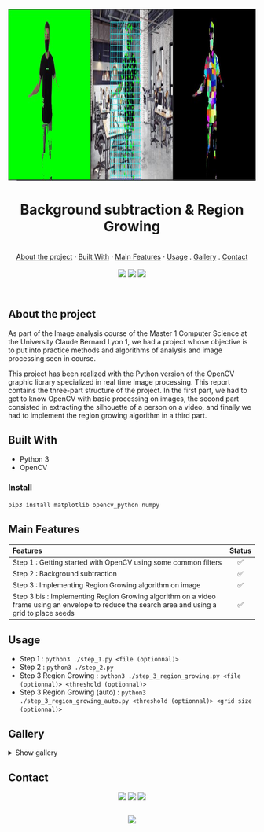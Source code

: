 <p align="center">
  <a href="#"><img src="./images/rg-auto-02.jpg" alt="banner" height="350"></a>

  <h1 align="center"> Background subtraction & Region Growing </h1>

  <p align="center">
    <br />
    <a href="#about-the-project">About the project</a>
    ·
    <a href="#built-with">Built With</a>
    ·
    <a href="#main-features">Main Features</a>
    ·
    <a href="#usage">Usage</a>
    .
    <a href="#gallery">Gallery</a>
    .
    <a href="#contact">Contact</a>
    <br>
    <br>
    <a href="https://www.linkedin.com/in/victor-combat/" target="_blank"><img src="https://img.shields.io/badge/LinkedIn-0d1117?style=for-the-badge&logo=linkedin&logoColor=0077B5"></a>
  <a href="https://github.com/VictorCombat" target="_blank"><img src="https://img.shields.io/badge/GitHub-0d1117?style=for-the-badge&logo=github&logoColor=white"></a>
  <a href="mailto:victor.cmbt@gmail.com" target="_blank"><img src="https://img.shields.io/badge/Gmail-0d1117?style=for-the-badge&logo=gmail&logoColor=D14836"></a>
  </p>
</p>

<br>

## About the project

As part of the Image analysis course of the Master 1 Computer Science at the University Claude Bernard Lyon 1, we had a project whose objective is to put into practice methods and algorithms of analysis and image processing seen in course.

This project has been realized with the Python version of the OpenCV graphic library specialized in real time image processing.
This report contains the three-part structure of the project.
In the first part, we had to get to know OpenCV with basic processing on images, the second part consisted in extracting the silhouette of a person on a video, and finally we had to implement the region growing algorithm in a third part.

## Built With

* Python 3
* OpenCV

### Install

```bash
pip3 install matplotlib opencv_python numpy
```

## Main Features

<div style="margin-left: auto;
    margin-right: auto;
    width: 500px">

   | <div style="width: 250px"> Features </div>                                                                                                      | Status |
   | :---                                                                                                                                            | :---: |
   | Step 1 : Getting started with OpenCV using some common filters                                                                                  | ✅ |
   | Step 2 : Background subtraction                                                                                                                 | ✅ |
   | Step 3 : Implementing Region Growing algorithm on image                                                                                         | ✅ |
   | Step 3 bis : Implementing Region Growing algorithm on a video frame using an envelope to reduce the search area and using a grid to place seeds | ✅ |

</div>

## Usage

* Step 1 : `python3 ./step_1.py <file (optionnal)> `
* Step 2 : `python3 ./step_2.py`
* Step 3 Region Growing : `python3 ./step_3_region_growing.py <file (optionnal)> <threshold (optionnal)>`
* Step 3 Region Growing (auto) : `python3 ./step_3_region_growing_auto.py <threshold (optionnal)> <grid size (optionnal)>`

## Gallery

<details>
  <summary> Show gallery </summary>

   <br>
   <img src="images/bg-subtraction-01.png" height="350"> <img src="images/bg-subtraction-02.png" height="350">
   <img src="images/rg-01.jpg" height="250">  <img src="images/rg-02.jpg" height="300"> 
   <img src="images/rg-auto-01.jpg" height="300"> <img src="images/rg-auto-02.jpg" height="300">
  
  
</details>

<!-- CONTACT -->
## Contact

<p align="center">
  <a href="https://www.linkedin.com/in/victor-combat/" target="_blank"><img src="https://img.shields.io/badge/LinkedIn-0d1117?style=for-the-badge&logo=linkedin&logoColor=0077B5"></a>
  <a href="https://github.com/VictorCombat" target="_blank"><img src="https://img.shields.io/badge/GitHub-0d1117?style=for-the-badge&logo=github&logoColor=white"></a>
  <a href="mailto:victor.cmbt@gmail.com" target="_blank"><img src="https://img.shields.io/badge/Gmail-0d1117?style=for-the-badge&logo=gmail&logoColor=D14836"></a>
</p>

##
<p align="center">
  <a href="#"><img src="https://forthebadge.com/images/badges/built-with-love.svg"></a>
</p>
